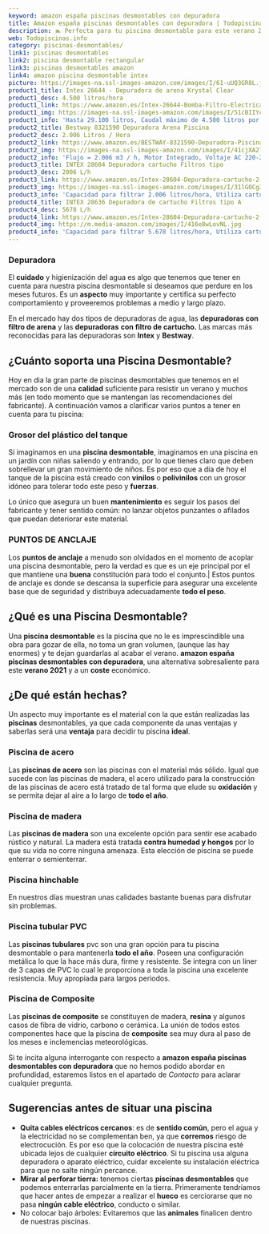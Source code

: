```yaml
---
keyword: amazon españa piscinas desmontables con depuradora
title: Amazon españa piscinas desmontables con depuradora | Todopiscinas.info
description: 🏊 Perfecta para tu piscina desmontable para este verano 2021. amazon españa piscinas desmontables con depuradora al mejor precio asegurado.
web: Todopiscinas.info
category: piscinas-desmontables/
link1: piscinas desmontables
link2: piscina desmontable rectangular
link3: piscinas desmontables amazon
link4: amazon piscina desmontable intex
picture: https://images-na.ssl-images-amazon.com/images/I/61-uUQ3GR8L.jpg
product1_title: Intex 26644 - Depuradora de arena Krystal Clear 
product1_desc: 4.500 litros/hora
product1_link: https://www.amazon.es/Intex-26644-Bomba-Filtro-Electrica/dp/B07FBGSM8M?__mk_es_ES=%C3%85M%C3%85%C5%BD%C3%95%C3%91&crid=OJRI92VMSJ3T&dchild=1&keywords=depuradora+piscina+desmontable&qid=1615936956&sprefix=depuradora+piscina+desmpo%2Caps%2C181&sr=8-3&linkCode=ll1&tag=todopiscinas0e-21&linkId=3d085bb100a03e1c84acf33a301a7e7c&language=es_ES&ref_=as_li_ss_tl
product1_img: https://images-na.ssl-images-amazon.com/images/I/51cBIIYcVKL.jpg
product1_info: 'Hasta 29.100 litros, Caudal máximo de 4.500 litros por hora, Programador digital, 6 modos de funcionamiento'
product2_title: Bestway 8321590 Depuradora Arena Piscina
product2_desc: 2.006 Litros / Hora
product2_link: https://www.amazon.es/BESTWAY-8321590-Depuradora-Piscina-Litros/dp/B014FHCUME?__mk_es_ES=%C3%85M%C3%85%C5%BD%C3%95%C3%91&crid=OJRI92VMSJ3T&dchild=1&keywords=depuradora+piscina+desmontable&qid=1615937601&sprefix=depuradora+piscina+desmpo%2Caps%2C181&sr=8-6&linkCode=ll1&tag=todopiscinas0e-21&linkId=cc3671570eb5fce1fb741015d4fbfd50&language=es_ES&ref_=as_li_ss_tl
product2_img: https://images-na.ssl-images-amazon.com/images/I/41cjXA2lqAL.jpg
product2_info: 'Flujo = 2.006 m3 / h, Motor Integrado, Voltaje AC 220-240 V 50 Hz'
product3_title: INTEX 28604 Depuradora cartucho Filtros tipo 
product3_desc: 2006 L/h
product3_link: https://www.amazon.es/Intex-28604-Depuradora-cartucho-2-006/dp/B00G9YZMFY?__mk_es_ES=%C3%85M%C3%85%C5%BD%C3%95%C3%91&crid=OJRI92VMSJ3T&dchild=1&keywords=depuradora+piscina+desmontable&qid=1615937673&sprefix=depuradora+piscina+desmpo%2Caps%2C181&sr=8-13&linkCode=ll1&tag=todopiscinas0e-21&linkId=60cd2c831c48a30bf7eb40fcdad13eba&language=es_ES&ref_=as_li_ss_tl
product3_img: https://images-na.ssl-images-amazon.com/images/I/31lGOCg3MNL.jpg
product3_info: 'Capacidad para filtrar 2.006 litros/hora, Utiliza cartuchos de Tipo A, La potencia es de 45W, Aireación Hydro Technology'
product4_title: INTEX 28636 Depuradora de cartucho Filtros tipo A
product4_desc: 5678 L/h
product4_link: https://www.amazon.es/Intex-28604-Depuradora-cartucho-2-006/dp/B00G9YZ2Y0?__mk_es_ES=%C3%85M%C3%85%C5%BD%C3%95%C3%91&crid=OJRI92VMSJ3T&dchild=1&keywords=depuradora%2Bpiscina%2Bdesmontable&qid=1615937767&sprefix=depuradora%2Bpiscina%2Bdesmpo%2Caps%2C181&sr=8-13&th=1&linkCode=ll1&tag=todopiscinas0e-21&linkId=2803b12e8f85be27121cb12c22bd6700&language=es_ES&ref_=as_li_ss_tl
product4_img: https://m.media-amazon.com/images/I/416e8wLovNL.jpg
product4_info: 'Capacidad para filtrar 5.678 litros/hora, Utiliza cartuchos de Tipo A, Potencia de 165W'
---
```



<external-banner></external-banner>



### Depuradora

El **cuidado** y higienización del agua es algo que tenemos que tener en cuenta para nuestra piscina desmontable si deseamos que perdure en los meses futuros. Es un **aspecto** muy importante y certifica su perfecto comportamiento y proveeremos problemas a medio y largo plazo.

En el mercado hay dos tipos de depuradoras de agua, las **depuradoras con filtro de arena** y  las **depuradoras** **con filtro de cartucho.** Las marcas más reconocidas para las depuradoras son **Intex** y **Bestway**.

<stats-list :link1=link1 :link2=link2 :link3=link3 :link4=link4 :category=category></stats-list>


## ¿Cuánto soporta una Piscina Desmontable?

Hoy en dia la gran parte de piscinas desmontables que tenemos en el mercado son de una **calidad** suficiente para resistir un verano y muchos más (en todo momento que se mantengan las recomendaciones del fabricante). A continuación vamos a clarificar varios puntos a tener en cuenta para tu piscina:


### Grosor del plástico del tanque

Si imaginamos en una **piscina desmontable**, imaginamos en una piscina en un jardín con niñas saliendo y entrando, por lo que tienes claro que deben sobrellevar un gran movimiento de niños. Es por eso que a día de hoy el tanque de la piscina está creado con **vinilos** o **polivinilos** con un grosor idóneo para tolerar todo este peso y **fuerzas**.

Lo único que asegura un	 buen **mantenimiento** es seguir los pasos del fabricante y tener sentido común: no lanzar objetos punzantes o afilados que puedan deteriorar este material.


### PUNTOS DE ANCLAJE

Los **puntos de anclaje** a menudo son olvidados en el momento de acoplar una piscina desmontable, pero la verdad es que es un eje principal por el que mantiene una **buena** constitución para todo el conjunto.| Estos puntos de anclaje es donde se descansa la superficie para asegurar una excelente base que de seguridad y distribuya adecuadamente **todo el peso**.
## ¿Qué es una Piscina Desmontable?

Una **piscina desmontable** es la piscina que no le es imprescindible una obra para gozar de ella, no toma un gran volumen, (aunque las hay enormes) y te dejan guardarlas al acabar el verano.  **amazon españa piscinas desmontables con depuradora**, una alternativa sobresaliente para este **verano 2021** y a un **coste** económico.


## ¿De qué  están hechas?

Un aspecto muy importante es el material con la que están realizadas las **piscinas** desmontables, ya que cada componente da unas ventajas y saberlas  será una **ventaja** para decidir tu piscina **ideal**.


### Piscina de acero

Las **piscinas de acero** son las piscinas con el material más sólido. Igual que sucede con las piscinas de madera, el acero utilizado para la construcción de las piscinas de acero está tratado de tal forma que elude su **oxidación** y se permita dejar al aire a lo largo de **todo el año**.


### Piscina de madera

Las **piscinas de madera** son una excelente opción para sentir ese acabado rústico y natural. La madera está tratada **contra humedad y hongos** por lo que su vida no corre ninguna amenaza. Esta elección de piscina se puede enterrar o semienterrar.


### Piscina hinchable

 En nuestros días muestran unas calidades bastante buenas para disfrutar sin problemas.


### Piscina tubular PVC

Las **piscinas tubulares** pvc son una gran opción para tu piscina desmontable o para mantenerla **todo el año**. Poseen una configuración metálica lo que la hace más dura, firme y resistente. Se integra con un liner de 3 capas de PVC lo cual le proporciona a toda la piscina una excelente resistencia. Muy apropiada para largos periodos.


### Piscina de Composite

Las **piscinas de composite** se constituyen de madera, **resina** y algunos casos de fibra de vidrio, carbono o cerámica. La unión de todos estos componentes hace que la piscina de **composite** sea muy dura al paso de los meses e inclemencias meteorológicas.

Si te incita alguna interrogante con respecto a **amazon españa piscinas desmontables con depuradora** que no hemos podido abordar en profundidad, estaremos listos en el apartado de _Contacto_ para aclarar cualquier pregunta.

<brand-panel :title=product1_title :desc=product1_desc :img=product1_img :link=product1_link></brand-panel>


## Sugerencias antes de situar una piscina



*   **Quita cables eléctricos cercanos**: es de **sentido común**, pero el agua y la electricidad no se complementan ben, ya que **corremos** riesgo de electrocución. Es por eso que la colocación de nuestra piscina esté ubicada lejos de cualquier **circuito eléctrico**. Si tu piscina usa alguna depuradora o aparato eléctrico, cuidar excelente su instalación eléctrica para que no salte ningún percance.
*   **Mirar al perforar tierra:** tenemos ciertas **piscinas desmontables** que podemos enterrarlas parcialmente en la tierra. Primeramente tendríamos que hacer antes de empezar a realizar el **hueco** es cerciorarse que no pasa **ningún cable eléctrico**, conducto o similar.
*   No colocar bajo árboles: Evitaremos que las **animales** finalicen dentro de nuestras piscinas.